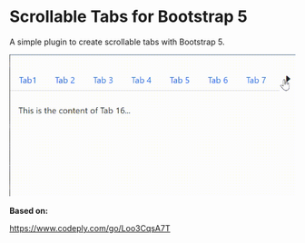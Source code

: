 # Scrollable Tabs for Bootstrap 5

A simple plugin to create scrollable tabs with Bootstrap 5.

[![preview][1]][1]

**Based on:**

https://www.codeply.com/go/Loo3CqsA7T

  [1]: preview.gif
